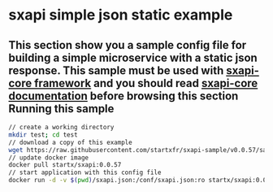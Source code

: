 sxapi simple json static example
================================

This section show you a sample config file for building a simple microservice 
with a static json response. 
This sample must be used with 
[sxapi-core framework](https://github.com/startxfr/sxapi-core) and you should
read 
[sxapi-core documentation](https://github.com/startxfr/sxapi-core/tree/v0.0.57-docker/docs) 
before browsing this section 
Running this sample
-------------------

```bash
// create a working directory
mkdir test; cd test
// download a copy of this example
wget https://raw.githubusercontent.com/startxfr/sxapi-sample/v0.0.57/samples/simple/json/sxapi.json
// update docker image
docker pull startx/sxapi:0.0.57
// start application with this config file
docker run -d -v $(pwd)/sxapi.json:/conf/sxapi.json:ro startx/sxapi:0.0.57
```
